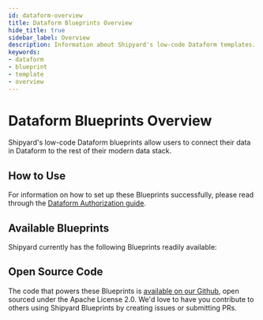 ```yaml
---
id: dataform-overview
title: Dataform Blueprints Overview
hide_title: true
sidebar_label: Overview
description: Information about Shipyard's low-code Dataform templates.
keywords:
- dataform
- blueprint
- template
- overview
---
```


# Dataform Blueprints Overview

Shipyard's low-code Dataform blueprints allow users to connect their data in Dataform to the rest of their modern data stack.

## How to Use
For information on how to set up these Blueprints successfully, please read through the [Dataform Authorization guide](dataform-authorization.md).

## Available Blueprints
Shipyard currently has the following Blueprints readily available: 

## Open Source Code
The code that powers these Blueprints is [available on our Github](https://www.shipyardapp.com/docs), open sourced under the Apache License 2.0. We'd love to have you contribute to others using Shipyard Blueprints by creating issues or submitting PRs.

